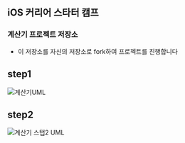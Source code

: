 ## iOS 커리어 스타터 캠프

### 계산기 프로젝트 저장소

- 이 저장소를 자신의 저장소로 fork하여 프로젝트를 진행합니다

## step1
![계산기UML](https://user-images.githubusercontent.com/98506825/168953617-9e8e5827-29e1-4201-95b6-dc35a131ecb3.png)

## step2
![계산기 스탭2 UML](https://user-images.githubusercontent.com/98506825/169754905-5d5874ce-5d0d-4732-872e-0187050c72db.jpeg)
